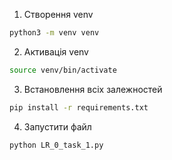 1. Створення venv

```bash
python3 -m venv venv
```

2. Активація venv

```bash
source venv/bin/activate
```

3. Встановлення всіх залежностей

```bash
pip install -r requirements.txt
```

4. Запустити файл

```bash
python LR_0_task_1.py
```
